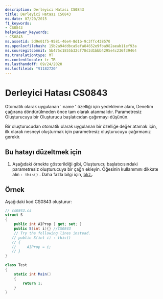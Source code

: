 ```yaml
---
description: Derleyici Hatası CS0843
title: Derleyici Hatası CS0843
ms.date: 07/20/2015
f1_keywords:
- CS0843
helpviewer_keywords:
- CS0843
ms.assetid: 5d9e01f5-9581-46e4-8d1b-9c3ffc438570
ms.openlocfilehash: 15b2a94ddbca5efa84652e9fba982aeab11ef93a
ms.sourcegitcommit: 5b475c1855b32cf78d2d1bbb4295e4c236f39464
ms.translationtype: MT
ms.contentlocale: tr-TR
ms.lasthandoff: 09/24/2020
ms.locfileid: "91182720"
---
```

# <a name="compiler-error-cs0843"></a>Derleyici Hatası CS0843

Otomatik olarak uygulanan ' name ' özelliği için yedekleme alanı, Denetim çağırana döndürülmeden önce tam olarak atanmalıdır. Parametresiz Oluşturucuyu bir Oluşturucu başlatıcıdan çağırmayı düşünün.  
  
 Bir oluşturucudan otomatik olarak uygulanan bir özelliğe değer atamak için, ilk olarak nesneyi oluşturmak için parametresiz oluşturucuyu çağırmanız gerekir.  
  
## <a name="to-correct-this-error"></a>Bu hatayı düzeltmek için  
  
1. Aşağıdaki örnekte gösterildiği gibi, Oluşturucu başlatıcısındaki parametresiz oluşturucuya bir çağrı ekleyin. Öğesinin kullanımını dikkate alın `: this()` . Daha fazla bilgi için, [bkz.](../keywords/this.md).  
  
## <a name="example"></a>Örnek  

 Aşağıdaki kod CS0843 oluşturur:  
  
```csharp  
// cs0843.cs  
struct S  
{  
    public int AIProp { get; set; }  
    public S(int i){} //CS0843  
    // Try the following lines instead.  
   // public S(int i) : this()  
   // {  
   //     AIProp = i;  
   // }  
}  
  
class Test  
{  
    static int Main()  
    {  
        return 1;  
    }  
}  
```
